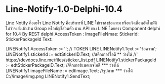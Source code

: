 # Line-Notify-1.0-Delphi-10.4
Line Notify คืออะไร Line Notify คือบริการที่ LINE ให้เราส่งข้อความ หรือแจ้งเตือนอัตโนมัติ ไม่ว่าจะส่งเข้าผ่าน Group หรือบัญชีส่วนตัว ผ่าน API ของ LINE โดยตรง 
Component delphi for 10.4 By REST delphi
AccessToken :
ImageFileNmae:
StickerId:
StickerPackageId
Text:

LINENotify1.AccessToken := ''; // TOKEN LINE
LINENotify1.Text := 'ข้อความ';
LINENotify1.stickerId := edtStickerID.Text;   //สติ๊กเกอร์ไอดี  ** ว่างได้ //' https://devdocs.line.me/files/sticker_list.pdf
LINENotify1.stickerPackageId := edtStickerPackageID.Text; //ติ๊กเกอร์แพคเกจไอดี  ***  ว่างได้
LINENotify1.imageFileName := edtImage.Text; //รูปภาพ  *** ว่างได้ C://image/img.png
LINENotify1.SendText;

